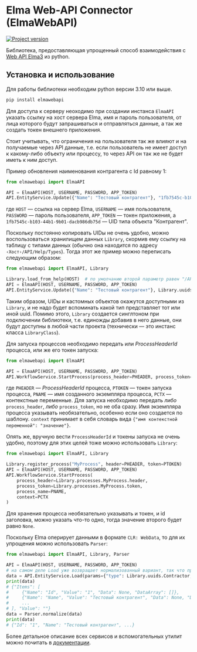 # Elma Web-API Connector (ElmaWebAPI)

[![Project version](https://img.shields.io/pypi/v/elmawebapi.svg)](https://pypi.python.org/pypi/elmawebapi)

Библиотека, предоставляющая упрощенный способ взаимодействия с
[Web API Elma3](https://www.elma-bpm.ru/KB/article-5613.html) из python.


## Установка и использование

Для работы библиотеки необходим python версии 3.10 или выше.

```bash
pip install elmawebapi
```

Для доступа к серверу неоходимо при создании инстанса `ElmaAPI` указать ссылку на хост сервера Elma, имя и пароль
пользователя, от лица которого будут запрашиваться и отправляться данные, а так же создать токен внешнего приложения.

Стоит учитывать, что ограничения на пользователя так же влияют и на получаемые через API данные, т.е. если пользователь
не имеет доступ к какому-либо объекту или процессу, то через API он так же не будет иметь к ним доступ.

Пример обновления наименования контрагента с Id равному 1:

```python
from elmawebapi import ElmaAPI

API = ElmaAPI(HOST, USERNAME, PASSWORD, APP_TOKEN)
API.EntityService.Update({"Name": "Тестовый контрагент"}, "1fb7545c-b103-44b1-9b01-dacb986db75d", 1)
```

где `HOST` — ссылка на сервер Elma, `USERNAME` — имя пользователя, `PASSWORD` — пароль пользователя,
`APP_TOKEN` — токен приложения, а `1fb7545c-b103-44b1-9b01-dacb986db75d` — UID типа объекта "Контрагент".

Поскольку постоянно копировать UIDы не очень удобно, можно воспользоваться хранилищем данных `Library`, скормив ему
ссылку на таблицу с типами данных (обычно она находится по адресу `‹Хост›/API/Help/Types`). Тогда этот же пример можно
переписать следующим образом:

```python
from elmawebapi import ElmaAPI, Library

Library.load_from_help(HOST)  # по умолчанию второй параметр равен "/API/Help/Types", т.е. ссылка на страницу
API = ElmaAPI(HOST, USERNAME, PASSWORD, APP_TOKEN)
API.EntityService.Update({"Name": "Тестовый контрагент"}, Library.uuids.Contractor, 1)
```

Таким образом, UIDы и кастомных объектов окажутся доступными из `Library`, и не надо будет вспоминать какой тип
представляет тот или иной uuid. Помимо этого, `Library` создается синглтоном при подключении библиотеки, т.е. единожды
добавив в него данные, они будут доступны в любой части проекта (технически — это инстанс класса `LibraryClass`).

Для запуска процессов необходимо передать или _ProcessHeaderId_ процесса, или же его токен запуска:
```python
from elmawebapi import ElmaAPI

API = ElmaAPI(HOST, USERNAME, PASSWORD, APP_TOKEN)
API.WorkflowService.StartProcess(process_header=PHEADER, process_token=PTOKEN, process_name=PNAME, context=PCTX)
```

где `PHEADER` — _ProcessHeaderId_ процесса, `PTOKEN` — токен запуска процесса, `PNAME` — имя созданного экземпляра
процесса, `PCTX` — контекстные переменные. Для запуска необходимо передать _либо_ `process_header`, _либо_
`process_token`, но не оба сразу. Имя экземпляра процесса указывать необязательно, особенно если оно создается по
шаблону. `context` принимает в себя словарь вида `{"имя контекстной переменной": "значение"}`.

Опять же, вручную вести `ProcessHeaderId` и токены запуска не очень удобно, поэтому для этих целей тоже можно
использовать `Library`:
```python
from elmawebapi import ElmaAPI, Library

Library.register_process("MyProcess", header=PHEADER, token=PTOKEN)
API = ElmaAPI(HOST, USERNAME, PASSWORD, APP_TOKEN)
API.WorkflowService.StartProcess(
    process_header=Library.processes.MyProcess.header,
    process_token=Library.processes.MyProcess.token,
    process_name=PNAME,
    context=PCTX
)
```

Для хранения процесса необязательно указывать и токен, и id заголовка, можно указать что-то одно, тогда значение
второго будет равно `None`.

Поскольку Elma оперирует данными в формате `CLR: WebData`, то для их упрощения можно использовать `Parser`:

```python
from elmawebapi import ElmaAPI, Library, Parser

API = ElmaAPI(HOST, USERNAME, PASSWORD, APP_TOKEN)
# на самом деле Load уже возвращает нормализованный вариант, так что пример чисто для показа работы Parser
data = API.EntityService.Load(params={"type": Library.uuids.Contractor, "id": 1})
print(data)
# {"Items": [
#     {"Name": "Id", "Value": "1", "Data": None, "DataArray": []},
#     {"Name": "Name", "Value": "Тестовый контрагент", "Data": None, "DataArray": []},
#     ...
# ], "Value": ""}
data = Parser.normalize(data)
print(data)
# {"Id": "1", "Name": "Тестовый контрагент", ...}
```

Более детальное описание всех сервисов и вспомогательных утилит можно почитать в [документации](docs).
